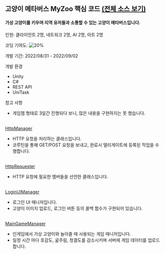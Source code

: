 ## 고양이 메타버스 MyZoo 핵심 코드 [(전체 소스 보기)](https://github.com/diesuki4/MTVSAC_MYZOO)

#### 가상 고양이를 키우며 지역 유저들과 소통할 수 있는 고양이 메타버스입니다.

인원: 클라이언트 2명, 네트워크 2명, AI 2명, 아트 2명

코딩 기여도: ![20%](https://progress-bar.dev/20)

개발 기간: 2022/08/31 - 2022/09/02

개발 환경
- Unity
- C#
- REST API
- UniTask

참고 사항
- 게임잼 형태로 3일간 진행되다 보니, 많은 내용을 구현하지는 못 했습니다.
<br/><br/>

[HttpManager](https://github.com/diesuki4/Core_Codes/blob/main/%EA%B3%A0%EC%96%91%EC%9D%B4%20%EB%A9%94%ED%83%80%EB%B2%84%EC%8A%A4%20MyZoo/HttpManager.cs)
- HTTP 요청을 처리하는 클래스입니다.
- 코루틴을 통해 GET/POST 요청을 보내고, 완료시 델리게이트에 등록된 작업을 수행합니다.
<br/><br/>

[HttpRequester](https://github.com/diesuki4/Core_Codes/blob/main/%EA%B3%A0%EC%96%91%EC%9D%B4%20%EB%A9%94%ED%83%80%EB%B2%84%EC%8A%A4%20MyZoo/HttpRequester.cs)
- HTTP 요청에 필요한 멤버들을 선언한 클래스입니다.
<br/><br/>

[LoginUIManager](https://github.com/diesuki4/Core_Codes/blob/main/%EA%B3%A0%EC%96%91%EC%9D%B4%20%EB%A9%94%ED%83%80%EB%B2%84%EC%8A%A4%20MyZoo/LoginUIManager.cs)
- 로그인 UI 매니저입니다.
- 고양이 이미지 업로드, 로그인 버튼 등의 콜백 함수가 구현되어 있습니다.
<br/><br/>

[MainGameManager](https://github.com/diesuki4/Core_Codes/blob/main/%EA%B3%A0%EC%96%91%EC%9D%B4%20%EB%A9%94%ED%83%80%EB%B2%84%EC%8A%A4%20MyZoo/MainGameManager.cs)
- 인게임에서 가상 고양이와 놀아줄 때 사용되는 게임 매니저입니다.
- 일정 시간 마다 호감도, 굶주림, 청결도를 감소시키며 서버에 게임 데이터를 업로드합니다.
